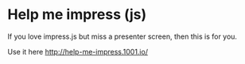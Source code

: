 Help me impress (js)
=============

If you love impress.js but miss a presenter screen, then this is for you.

Use it here http://help-me-impress.1001.io/

